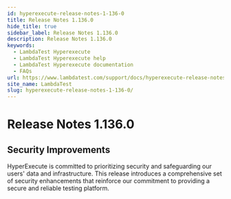 ```yaml
---
id: hyperexecute-release-notes-1-136-0
title: Release Notes 1.136.0
hide_title: true
sidebar_label: Release Notes 1.136.0
description: Release Notes 1.136.0
keywords:
  - LambdaTest Hyperexecute
  - LambdaTest Hyperexecute help
  - LambdaTest Hyperexecute documentation
  - FAQs
url: https://www.lambdatest.com/support/docs/hyperexecute-release-notes-1-136-0/
site_name: LambdaTest
slug: hyperexecute-release-notes-1-136-0/
---
```


<script type="application/ld+json"
      dangerouslySetInnerHTML={{ __html: JSON.stringify({
       "@context": "https://schema.org",
        "@type": "BreadcrumbList",
        "itemListElement": [{
          "@type": "ListItem",
          "position": 1,
          "name": "Home",
          "item": "https://www.lambdatest.com"
        },{
          "@type": "ListItem",
          "position": 2,
          "name": "Support",
          "item": "https://www.lambdatest.com/support/docs/"
        },{
          "@type": "ListItem",
          "position": 3,
          "name": "Release Notes",
          "item": "https://www.lambdatest.com/support/docs/hyperexecute-release-notes-1-136-0/"
        }]
      })
    }}
></script>

# Release Notes 1.136.0

## Security Improvements

HyperExecute is committed to prioritizing security and safeguarding our users' data and infrastructure. This release introduces a comprehensive set of security enhancements that reinforce our commitment to providing a secure and reliable testing platform.